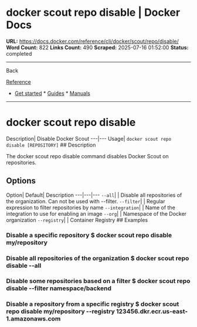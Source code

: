 # docker scout repo disable | Docker Docs

**URL:** https://docs.docker.com/reference/cli/docker/scout/repo/disable/
**Word Count:** 822
**Links Count:** 490
**Scraped:** 2025-07-16 01:52:00
**Status:** completed

---

Back

[Reference](https://docs.docker.com/reference/)

  * [Get started](https://docs.docker.com/get-started/)   * [Guides](https://docs.docker.com/guides/)   * [Manuals](https://docs.docker.com/manuals/)

* * *

# docker scout repo disable

Description| Disable Docker Scout   ---|---   Usage| `docker scout repo disable [REPOSITORY]`      ## Description

The docker scout repo disable command disables Docker Scout on repositories.

## Options

Option| Default| Description   ---|---|---   `--all`| | Disable all repositories of the organization. Can not be used with --filter.      `--filter`| | Regular expression to filter repositories by name   `--integration`| | Name of the integration to use for enabling an image   `--org`| | Namespace of the Docker organization   `--registry`| | Container Registry      ## Examples

### Disable a specific repository               $ docker scout repo disable my/repository     

### Disable all repositories of the organization               $ docker scout repo disable --all     

### Disable some repositories based on a filter               $ docker scout repo disable --filter namespace/backend     

### Disable a repository from a specific registry               $ docker scout repo disable my/repository --registry 123456.dkr.ecr.us-east-1.amazonaws.com